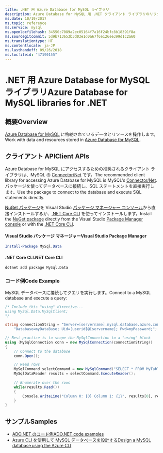 ```yaml
---
title: .NET 用 Azure Database for MySQL ライブラリ
description: Azure Database for MySQL 用 .NET クライアント ライブラリのリファレンス ドキュメント
ms.date: 10/19/2017
ms.topic: reference
ms.service: mysql
ms.openlocfilehash: 34550c7089a2ec05164f7a16f24bfc8b18391f8a
ms.sourcegitcommit: 5d9b713653b3d03e1d0a67f6e126ee399d1c2a60
ms.translationtype: HT
ms.contentlocale: ja-JP
ms.lasthandoff: 09/26/2018
ms.locfileid: "47190155"
---
```

# <a name="azure-database-for-mysql-libraries-for-net"></a><span data-ttu-id="ce3de-103">.NET 用 Azure Database for MySQL ライブラリ</span><span class="sxs-lookup"><span data-stu-id="ce3de-103">Azure Database for MySQL libraries for .NET</span></span>

## <a name="overview"></a><span data-ttu-id="ce3de-104">概要</span><span class="sxs-lookup"><span data-stu-id="ce3de-104">Overview</span></span>

<span data-ttu-id="ce3de-105">[Azure Database for MySQL](/azure/mysql/overview) に格納されているデータとリソースを操作します。</span><span class="sxs-lookup"><span data-stu-id="ce3de-105">Work with data and resources stored in [Azure Database for MySQL](/azure/mysql/overview).</span></span>

## <a name="client-apis"></a><span data-ttu-id="ce3de-106">クライアント API</span><span class="sxs-lookup"><span data-stu-id="ce3de-106">Client APIs</span></span>

<span data-ttu-id="ce3de-107">Azure Database for MySQL にアクセスするための推奨されるクライアント ライブラリは、MySQL の [Connector/Net](https://dev.mysql.com/doc/connector-net/en) です。</span><span class="sxs-lookup"><span data-stu-id="ce3de-107">The recommended client library for accessing Azure Database for MySQL is MySQL's [Connector/Net](https://dev.mysql.com/doc/connector-net/en).</span></span> <span data-ttu-id="ce3de-108">パッケージを使ってデータベースに接続し、SQL ステートメントを直接実行します。</span><span class="sxs-lookup"><span data-stu-id="ce3de-108">Use the package to connect to the database and execute SQL statements directly.</span></span> 

<span data-ttu-id="ce3de-109">[NuGet パッケージ](https://www.nuget.org/packages/MySql.Data)を Visual Studio [パッケージ マネージャー コンソール][PackageManager]から直接インストールするか、[.NET Core CLI][DotNetCLI] を使ってインストールします。</span><span class="sxs-lookup"><span data-stu-id="ce3de-109">Install the [NuGet package](https://www.nuget.org/packages/MySql.Data) directly from the Visual Studio [Package Manager console][PackageManager] or with the [.NET Core CLI][DotNetCLI].</span></span>

#### <a name="visual-studio-package-manager"></a><span data-ttu-id="ce3de-110">Visual Studio パッケージ マネージャー</span><span class="sxs-lookup"><span data-stu-id="ce3de-110">Visual Studio Package Manager</span></span>

```powershell
Install-Package MySql.Data
```

#### <a name="net-core-cli"></a><span data-ttu-id="ce3de-111">.NET Core CLI</span><span class="sxs-lookup"><span data-stu-id="ce3de-111">.NET Core CLI</span></span>

```bash
dotnet add package MySql.Data
```

### <a name="code-example"></a><span data-ttu-id="ce3de-112">コード例</span><span class="sxs-lookup"><span data-stu-id="ce3de-112">Code Example</span></span>

<span data-ttu-id="ce3de-113">MySQL データベースに接続してクエリを実行します。</span><span class="sxs-lookup"><span data-stu-id="ce3de-113">Connect to a MySQL database and execute a query:</span></span>

```csharp
/* Include this "using" directive...
using MySql.Data.MySqlClient;
*/

string connectionString = "Server=[servername].mysql.database.azure.com; " +
    "Database=myDataBase; Uid=[userid]@[servername]; Pwd=myPassword;";

// Best practice is to scope the MySqlConnection to a "using" block
using (MySqlConnection conn = new MySqlConnection(connectionString))
{
    // Connect to the database
    conn.Open();

    // Read rows
    MySqlCommand selectCommand = new MySqlCommand("SELECT * FROM MyTable", conn);
    MySqlDataReader results = selectCommand.ExecuteReader();
    
    // Enumerate over the rows
    while(results.Read())
    {
        Console.WriteLine("Column 0: {0} Column 1: {1}", results[0], results[1]);
    }
}
```

## <a name="samples"></a><span data-ttu-id="ce3de-114">サンプル</span><span class="sxs-lookup"><span data-stu-id="ce3de-114">Samples</span></span>

- [<span data-ttu-id="ce3de-115">ADO.NET のコード例</span><span class="sxs-lookup"><span data-stu-id="ce3de-115">ADO.NET code examples</span></span>](/dotnet/framework/data/adonet/ado-net-code-examples)
- [<span data-ttu-id="ce3de-116">Azure CLI を使用して MySQL データベースを設計する</span><span class="sxs-lookup"><span data-stu-id="ce3de-116">Design a MySQL database using the Azure CLI</span></span>](https://docs.microsoft.com/azure/mysql/tutorial-design-database-using-cli) 

[PackageManager]: https://docs.microsoft.com/nuget/tools/package-manager-console
[DotNetCLI]: https://docs.microsoft.com/dotnet/core/tools/dotnet-add-package
